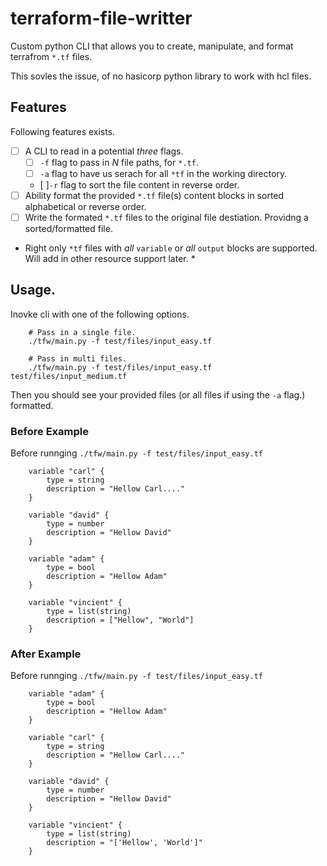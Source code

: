 # terraform-file-writter
Custom python CLI that allows you to create, manipulate, and format terrafrom `*.tf` files.

This sovles the issue, of no hasicorp python library to work with hcl files.

## Features

Following features exists.

- [ ] A CLI to read in a potential *three* flags.
    - [ ] `-f` flag to pass in *N* file paths, for `*.tf`.
    - [ ] `-a` flag to have us serach for all `*tf` in the working directory.
    - [ ]`-r` flag to sort the file content in reverse order.
- [ ] Ability format the provided `*.tf` file(s) content blocks in sorted alphabetical or reverse order. 
- [ ] Write the formated `*.tf` files to the original file destiation. Providng a sorted/formatted file.

* Right only `*tf` files with *all* `variable` or *all* `output` blocks are supported. Will add in other resource support later. *



## Usage.
Inovke cli with one of the following options.

```
    # Pass in a single file. 
    ./tfw/main.py -f test/files/input_easy.tf

    # Pass in multi files.
    ./tfw/main.py -f test/files/input_easy.tf test/files/input_medium.tf
```

Then you should see your provided files (or all files if using the `-a` flag.) formatted.

### Before Example

Before runnging ```./tfw/main.py -f test/files/input_easy.tf```

```hcl
    variable "carl" {
        type = string
        description = "Hellow Carl...."
    }

    variable "david" {
        type = number
        description = "Hellow David"
    }

    variable "adam" {
        type = bool
        description = "Hellow Adam"
    }

    variable "vincient" {
        type = list(string)
        description = ["Hellow", "World"]
    }
```

### After Example
Before runnging ```./tfw/main.py -f test/files/input_easy.tf```

```hcl
    variable "adam" {
        type = bool
        description = "Hellow Adam"
    }

    variable "carl" {
        type = string
        description = "Hellow Carl...."
    }

    variable "david" {
        type = number
        description = "Hellow David"
    }

    variable "vincient" {
        type = list(string)
        description = "['Hellow', 'World']"
    }
```
